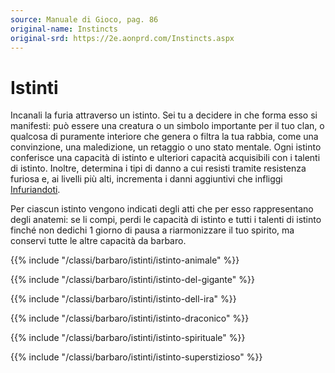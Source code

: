 ```yaml
---
source: Manuale di Gioco, pag. 86
original-name: Instincts
original-srd: https://2e.aonprd.com/Instincts.aspx
---
```


# Istinti

Incanali la furia attraverso un istinto. Sei tu a decidere in che forma esso si
manifesti: può essere una creatura o un simbolo importante per il tuo clan, o
qualcosa di puramente interiore che genera o filtra la tua rabbia, come una
convinzione, una maledizione, un retaggio o uno stato mentale. Ogni istinto
conferisce una capacità di istinto e ulteriori capacità acquisibili con i
talenti di istinto. Inoltre, determina i tipi di danno a cui resisti tramite
resistenza furiosa e, ai livelli più alti, incrementa i danni aggiuntivi che
infliggi [Infuriandoti](/azioni/classe/infuriarsi).

Per ciascun istinto vengono indicati degli atti che per esso rappresentano degli
anatemi: se li compi, perdi le capacità di istinto e tutti i talenti di istinto
finché non dedichi 1 giorno di pausa a riarmonizzare il tuo spirito, ma conservi
tutte le altre capacità da barbaro.

{{% include "/classi/barbaro/istinti/istinto-animale" %}}

{{% include "/classi/barbaro/istinti/istinto-del-gigante" %}}

{{% include "/classi/barbaro/istinti/istinto-dell-ira" %}}

{{% include "/classi/barbaro/istinti/istinto-draconico" %}}

{{% include "/classi/barbaro/istinti/istinto-spirituale" %}}

{{% include "/classi/barbaro/istinti/istinto-superstizioso" %}}
